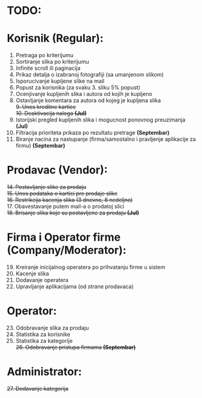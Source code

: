 # TODO:


# Korisnik (Regular):
1. Pretraga po kriterijumu  
2. Sortiranje slika po kriterijumu  
3. Infinite scroll ili paginacija  
4. Prikaz detalja o izabranoj fotografiji (sa umanjenom slikom)  
5. Isporucivanje kupljene slike na mail  
6. Popust za korisnika (za svaku 3. sliku 5% popust)  
7. Ocenjivanje kupljenih slika i autora od kojih je kupljeno  
8. Ostavljanje komentara za autora od kojeg je kupljena slika  
~~9. Unos kreditne kartice~~  
~~10. Deaktivacija naloga **(Jul)**~~  
11. Istorijski pregled kupljenih slika i mogucnost ponovnog preuzimanja **(Jul)**  
12. Filtracija prioriteta prikaza po rezultatu pretrage **(Septembar)**  
13. Biranje nacina za nastupanje (firma/samostalno i pravljenje aplikacije za firmu) **(Septembar)**  

# Prodavac (Vendor):
~~14. Postavljanje slike za prodaju~~  
~~15. Unos podataka o kartici pre prodaje slike~~  
~~16. Restrikcija kacenja slika (3 dnevno, 8 nedeljno)~~    
17. Obavestavanje putem mail-a o prodatoj slici  
~~18. Brisanje slika koje su postavljene za prodaju **(Jul)**~~    

# Firma i Operator firme (Company/Moderator):
19. Kreiranje inicijalnog operatera po prihvatanju firme u sistem  
20. Kacenje slika  
21. Dodavanje operatera  
22. Upravljanje aplikacijama (od strane prodavaca)  

# Operator:
23. Odobravanje slika za prodaju  
24. Statistika za korisnike  
25. Statistika za kategorije  
~~26. Odobravanje pristupa firmama  **(Septembar)**~~    


# Administrator: 
~~27. Dodavanje kategorija~~  

